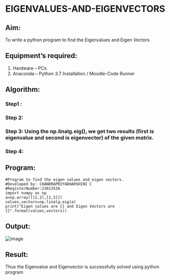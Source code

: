 # EIGENVALUES-AND-EIGENVECTORS
## Aim:
To write a python program to find the Eigenvalues and Eigen Vectors
## Equipment’s required:
1. 	Hardware – PCs
2. 	Anaconda – Python 3.7 Installation / Moodle-Code Runner
## Algorithm:
### Step1 : 
### Step 2: 
### Step 3: Using the np.linalg.eig(),  we get two results (first is eigenvalue and second is eigenvector) of the given matrix.
### Step 4: 

## Program:
```
#Program to find the eigen values and eigen vectors.
#Developed by: CHANDRAPRIYADHARSHINI C
#RegisterNumber:23013526
import numpy as np
a=np.array([[2,2],[1,3]])
values,vectors=np.linalg.eig(a)
print("Eigen values are {} and Eigen Vectors are {}".format(values,vectors))

```
## Output:


![image](https://github.com/Bosevennila/EIGENVALUES-AND-EIGENVECTORS/assets/144870486/737d8dad-9291-4929-81fb-efa28b160fce)



## Result:
Thus the Eigenvalue and Eigenvector is successfully solved using python program
